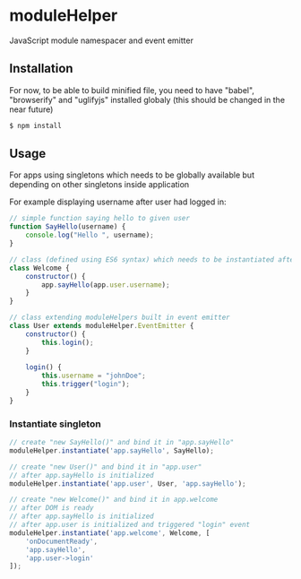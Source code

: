 # moduleHelper
JavaScript module namespacer and event emitter

## Installation

For now, to be able to build minified file, you need to have "babel", "browserify" and "uglifyjs" installed globaly
(this should be changed in the near future)

```sh
$ npm install
```

## Usage
For apps using singletons which needs to be globally available but depending on other singletons inside application

For example displaying username after user had logged in:

```javascript
// simple function saying hello to given user
function SayHello(username) {
    console.log("Hello ", username);
}

// class (defined using ES6 syntax) which needs to be instantiated after user had logged in
class Welcome {
    constructor() {
        app.sayHello(app.user.username);   
    }
}

// class extending moduleHelpers built in event emitter
class User extends moduleHelper.EventEmitter {
    constructor() {
        this.login();
    }
    
    login() {
        this.username = "johnDoe";
        this.trigger("login");
    }
}


```
### Instantiate singleton
```javascript
// create "new SayHello()" and bind it in "app.sayHello"
moduleHelper.instantiate('app.sayHello', SayHello); 

// create "new User()" and bind it in "app.user" 
// after app.sayHello is initialized
moduleHelper.instantiate('app.user', User, 'app.sayHello'); 

// create "new Welcome()" and bind it in app.welcome
// after DOM is ready
// after app.sayHello is initialized
// after app.user is initialized and triggered "login" event
moduleHelper.instantiate('app.welcome', Welcome, [
    'onDocumentReady',
    'app.sayHello',
    'app.user->login'
]);
```